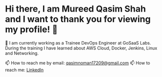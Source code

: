 # Hi there, I am Mureed Qasim Shah and I want to thank you for viewing my profile! 👋
🔭 I am currently working as a Trainee DevOps Engineer at GoSaaS Labs. During the training I have learned about AWS Cloud, Docker, Jenkins, Linux and Networking. 

📫 How to reach me by email: qasimnoman17209@gmail.com 📫 How to reach me: [LinkedIn](https://www.linkedin.com/in/qasimshah710/)
